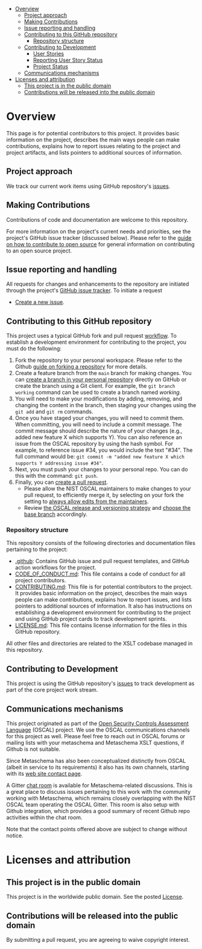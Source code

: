 -   [Overview](#overview)
    -   [Project approach](#project-approach)
    -   [Making Contributions](#making-contributions)
    -   [Issue reporting and handling](#issue-reporting-and-handling)
    -   [Contributing to this GitHub repository](#contributing-to-this-github-repository)
        -   [Repository structure](#repository-structure)
    -   [Contributing to Development](#contributing-to-development)
        -   [User Stories](#user-stories)
        -   [Reporting User Story Status](#reporting-user-story-status)
        -   [Project Status](#project-status)
    -   [Communications mechanisms](#communications-mechanisms)
-   [Licenses and attribution](#licenses-and-attribution)
    -   [This project is in the public domain](#this-project-is-in-the-public-domain)
    -   [Contributions will be released into the public domain](#contributions-will-be-released-into-the-public-domain)

# Overview

This page is for potential contributors to this project. It provides basic information on the project, describes the main ways people can make contributions, explains how to report issues relating to the project and project artifacts, and lists pointers to additional sources of information.

## Project approach

We track our current work items using GitHub repository's [issues](../../issues).

## Making Contributions

Contributions of code and documentation are welcome to this repository.

For more information on the project's current needs and priorities, see the project's GitHub issue tracker (discussed below). Please refer to the [guide on how to contribute to open source](https://opensource.guide/how-to-contribute/) for general information on contributing to an open source project.

## Issue reporting and handling

All requests for changes and enhancements to the repository are initiated through the project's [GitHub issue tracker](../../issues). To initiate a request

- [Create a new issue](https://help.github.com/articles/creating-an-issue/).

## Contributing to this GitHub repository

This project uses a typical GitHub fork and pull request [workflow](https://guides.github.com/introduction/flow/). To establish a development environment for contributing to the project, you must do the following:

1. Fork the repository to your personal workspace. Please refer to the Github [guide on forking a repository](https://help.github.com/articles/fork-a-repo/) for more details.
1. Create a feature branch from the `main` branch for making changes. You can [create a branch in your personal repository](https://help.github.com/articles/creating-and-deleting-branches-within-your-repository/) directly on GitHub or create the branch using a Git client. For example, the `git branch working` command can be used to create a branch named _working_.
1. You will need to make your modifications by adding, removing, and changing the content in the branch, then staging your changes using the `git add` and `git rm` commands.
1. Once you have staged your changes, you will need to commit them. When committing, you will need to include a commit message. The commit message should describe the nature of your changes (e.g., added new feature X which supports Y). You can also reference an issue from the OSCAL repository by using the hash symbol. For example, to reference issue #34, you would include the text "#34". The full command would be: `git commit -m "added new feature X which supports Y addressing issue #34"`.
1. Next, you must push your changes to your personal repo. You can do this with the command: `git push`.
1. Finally, you can [create a pull request](https://help.github.com/articles/creating-a-pull-request-from-a-fork/).
    - Please allow the NIST OSCAL maintainers to make changes to your pull request, to efficiently merge it, by selecting on your fork the setting to [always allow edits from the maintainers](https://docs.github.com/en/pull-requests/collaborating-with-pull-requests/working-with-forks/allowing-changes-to-a-pull-request-branch-created-from-a-fork).
    - Review [the OSCAL release and versioning strategy](./versioning-and-branching.md) and [choose the base branch](https://docs.github.com/en/pull-requests/collaborating-with-pull-requests/proposing-changes-to-your-work-with-pull-requests/changing-the-base-branch-of-a-pull-request) accordingly.

### Repository structure

This repository consists of the following directories and documentation files pertaining to the project:

-   [.github](.github): Contains GitHub issue and pull request templates, and GitHub action workflows for the project.
-   [CODE_OF_CONDUCT.md](CODE_OF_CONDUCT.md): This file contains a code of conduct for all project contributors.
-   [CONTRIBUTING.md](CONTRIBUTING.md): This file is for potential contributors to the project. It provides basic information on the project, describes the main ways people can make contributions, explains how to report issues, and lists pointers to additional sources of information. It also has instructions on establishing a development environment for contributing to the project and using GitHub project cards to track development sprints.
-   [LICENSE.md](LICENSE.md): This file contains license information for the files in this GitHub repository.

All other files and directories are related to the XSLT codebase managed in this repository.

## Contributing to Development

This project is using the GitHub repository's [issues](../../issues) to track development as part of the core project work stream.

## Communications mechanisms

This project originated as part of the [Open Security Controls Assessment Language](https://pages.nist.gov/OSCAL/) (OSCAL) project. We use the OSCAL communications channels for this project as well. Please feel free to reach out in OSCAL forums or mailing lists with your metaschema and Metaschema XSLT questions, if Github is not suitable.

Since Metaschema has also been conceptualized distinctly from OSCAL (albeit in service to its requirements) it also has its own channels, starting with its [web site contact page](https://pages.nist.gov/metaschema/contribute/contact/).

A Gitter [chat room](https://gitter.im/usnistgov-OSCAL/metaschema) is available for Metaschema-related discussions. This is a great place to discuss issues pertaining to this work with the community working with Metaschema, which remains closely overlapping with the NIST OSCAL team operating the OSCAL Gitter. This room is also setup with Github integration, which provides a good summary of recent Github repo activities within the chat room.

Note that the contact points offered above are subject to change without notice.

# Licenses and attribution

## This project is in the public domain

This project is in the worldwide public domain. See the posted [License](LICENSE.md).

## Contributions will be released into the public domain

By submitting a pull request, you are agreeing to waive copyright interest.

